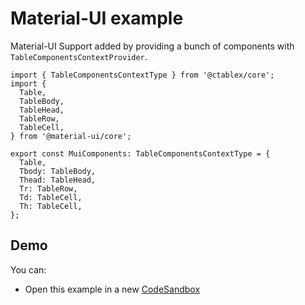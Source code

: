 # Material-UI example

Material-UI Support added by providing a bunch of components with `TableComponentsContextProvider`.

```tsx
import { TableComponentsContextType } from '@ctablex/core';
import {
  Table,
  TableBody,
  TableHead,
  TableRow,
  TableCell,
} from '@material-ui/core';

export const MuiComponents: TableComponentsContextType = {
  Table,
  Tbody: TableBody,
  Thead: TableHead,
  Tr: TableRow,
  Td: TableCell,
  Th: TableCell,
};
```

## Demo

You can:

- Open this example in a new [CodeSandbox]

[codesandbox]: https://codesandbox.io/s/github/ctablex/core/tree/master/examples/1-material-ui?file=/src/App.tsx
